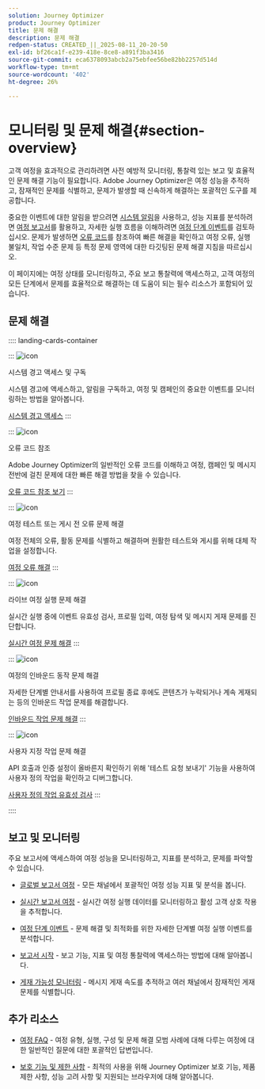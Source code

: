 ```yaml
---
solution: Journey Optimizer
product: Journey Optimizer
title: 문제 해결
description: 문제 해결
redpen-status: CREATED_||_2025-08-11_20-20-50
exl-id: bf26ca1f-e239-418e-8ce8-a891f3ba3416
source-git-commit: eca6378093abcb2a75ebfee56be82bb2257d514d
workflow-type: tm+mt
source-wordcount: '402'
ht-degree: 26%

---
```


# 모니터링 및 문제 해결{#section-overview}

고객 여정을 효과적으로 관리하려면 사전 예방적 모니터링, 통찰력 있는 보고 및 효율적인 문제 해결 기능이 필요합니다. Adobe Journey Optimizer은 여정 성능을 추적하고, 잠재적인 문제를 식별하고, 문제가 발생할 때 신속하게 해결하는 포괄적인 도구를 제공합니다.

중요한 이벤트에 대한 알림을 받으려면 [시스템 알림](../using/reports/alerts.md)을 사용하고, 성능 지표를 분석하려면 [여정 보고서](../using/reports/journey-global-report-cja.md)를 활용하고, 자세한 실행 흐름을 이해하려면 [여정 단계 이벤트](../using/reports/journey-step-events-overview.md)를 검토하십시오. 문제가 발생하면 [오류 코드](../using/building-journeys/error-codes-reference.md)를 참조하여 빠른 해결을 확인하고 여정 오류, 실행 불일치, 작업 수준 문제 등 특정 문제 영역에 대한 타깃팅된 문제 해결 지침을 따르십시오.

이 페이지에는 여정 상태를 모니터링하고, 주요 보고 통찰력에 액세스하고, 고객 여정의 모든 단계에서 문제를 효율적으로 해결하는 데 도움이 되는 필수 리소스가 포함되어 있습니다.

## 문제 해결

:::: landing-cards-container

:::
![icon](https://cdn.experienceleague.adobe.com/icons/bell.svg)

시스템 경고 액세스 및 구독

시스템 경고에 액세스하고, 알림을 구독하고, 여정 및 캠페인의 중요한 이벤트를 모니터링하는 방법을 알아봅니다.

[시스템 경고 액세스](../using/reports/alerts.md)
:::

:::
![icon](https://cdn.experienceleague.adobe.com/icons/book.svg)

오류 코드 참조

Adobe Journey Optimizer의 일반적인 오류 코드를 이해하고 여정, 캠페인 및 메시지 전반에 걸친 문제에 대한 빠른 해결 방법을 찾을 수 있습니다.

[오류 코드 참조 보기](../using/building-journeys/error-codes-reference.md)
:::

:::
![icon](https://cdn.experienceleague.adobe.com/icons/list-check.svg)

여정 테스트 또는 게시 전 오류 문제 해결

여정 전체의 오류, 활동 문제를 식별하고 해결하며 원활한 테스트와 게시를 위해 대체 작업을 설정합니다.

[여정 오류 해결](../using/building-journeys/troubleshooting.md)
:::

:::
![icon](https://cdn.experienceleague.adobe.com/icons/code-branch.svg)

라이브 여정 실행 문제 해결

실시간 실행 중에 이벤트 유효성 검사, 프로필 입력, 여정 탐색 및 메시지 게재 문제를 진단합니다.

[실시간 여정 문제 해결](../using/building-journeys/troubleshooting-execution.md)
:::

:::
![icon](https://cdn.experienceleague.adobe.com/icons/puzzle-piece.svg)

여정의 인바운드 동작 문제 해결

자세한 단계별 안내서를 사용하여 프로필 종료 후에도 콘텐츠가 누락되거나 계속 게재되는 등의 인바운드 작업 문제를 해결합니다.

[인바운드 작업 문제 해결](../using/building-journeys/troubleshooting-inbound.md)
:::

:::
![icon](https://cdn.experienceleague.adobe.com/icons/gear.svg)

사용자 지정 작업 문제 해결

API 호출과 인증 설정이 올바른지 확인하기 위해 &#39;테스트 요청 보내기&#39; 기능을 사용하여 사용자 정의 작업을 확인하고 디버그합니다.

[사용자 정의 작업 유효성 검사](../using/action/troubleshoot-custom-action.md)
:::

::::

## 보고 및 모니터링

주요 보고서에 액세스하여 여정 성능을 모니터링하고, 지표를 분석하고, 문제를 파악할 수 있습니다.

* [글로벌 보고서 여정](../using/reports/journey-global-report-cja.md) - 모든 채널에서 포괄적인 여정 성능 지표 및 분석을 봅니다.

* [실시간 보고서 여정](../using/reports/journey-live-report.md) - 실시간 여정 실행 데이터를 모니터링하고 활성 고객 상호 작용을 추적합니다.

* [여정 단계 이벤트](../using/reports/journey-step-events-overview.md) - 문제 해결 및 최적화를 위한 자세한 단계별 여정 실행 이벤트를 분석합니다.

* [보고서 시작](../using/reports/report-gs-cja.md) - 보고 기능, 지표 및 여정 통찰력에 액세스하는 방법에 대해 알아봅니다.

* [게재 가능성 모니터링](../using/reports/deliverability.md) - 메시지 게재 속도를 추적하고 여러 채널에서 잠재적인 게재 문제를 식별합니다.

## 추가 리소스

* [여정 FAQ](../using/building-journeys/journey-faq.md) - 여정 유형, 실행, 구성 및 문제 해결 모범 사례에 대해 다루는 여정에 대한 일반적인 질문에 대한 포괄적인 답변입니다.

* [보호 기능 및 제한 사항](../using/start/guardrails.md) - 최적의 사용을 위해 Journey Optimizer 보호 기능, 제품 제한 사항, 성능 고려 사항 및 지원되는 브라우저에 대해 알아봅니다.
